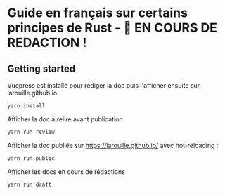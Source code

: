 # Guide en français sur certains principes de Rust - 🚨 EN COURS DE REDACTION !

## Getting started

Vuepress est installé pour rédiger la doc puis l'afficher ensuite sur larouille.github.io.

```sh
yarn install
```

Afficher la doc à relire avant publication

```sh
yarn run review
```

Afficher la doc publiée sur https://larouille.github.io/ avec hot-reloading :

```sh
yarn run public
```

Afficher les docs en cours de rédactions

```sh
yarn run draft
```
